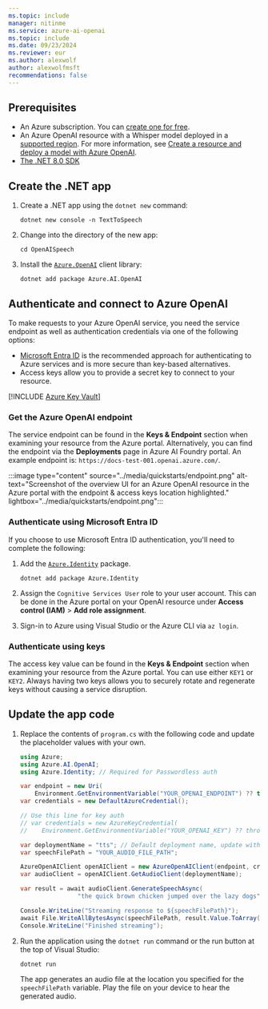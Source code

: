 ```yaml
---
ms.topic: include
manager: nitinme
ms.service: azure-ai-openai
ms.topic: include
ms.date: 09/23/2024
ms.reviewer: eur
ms.author: alexwolf
author: alexwolfmsft
recommendations: false
---
```


## Prerequisites

- An Azure subscription. You can [create one for free](https://azure.microsoft.com/free/cognitive-services?azure-portal=true).
- An Azure OpenAI resource with a Whisper model deployed in a [supported region](../concepts/models.md#whisper-models). For more information, see [Create a resource and deploy a model with Azure OpenAI](../how-to/create-resource.md).
- [The .NET 8.0 SDK](https://dotnet.microsoft.com/en-us/download)

## Create the .NET app

1. Create a .NET app using the `dotnet new` command:

    ```dotnetcli
    dotnet new console -n TextToSpeech
    ```

1. Change into the directory of the new app:

    ```dotnetcli
    cd OpenAISpeech
    ```

1. Install the [`Azure.OpenAI`](https://www.nuget.org/packages/Azure.AI.OpenAI/) client library:
    
    ```dotnetcli
    dotnet add package Azure.AI.OpenAI
    ```

## Authenticate and connect to Azure OpenAI

To make requests to your Azure OpenAI service, you need the service endpoint as well as authentication credentials via one of the following options:

- [Microsoft Entra ID](/entra/fundamentals/whatis) is the recommended approach for authenticating to Azure services and is more secure than key-based alternatives. 
- Access keys allow you to provide a secret key to connect to your resource.

[!INCLUDE [Azure Key Vault](~/reusable-content/ce-skilling/azure/includes/ai-services/security/azure-key-vault.md)]

### Get the Azure OpenAI endpoint

The service endpoint can be found in the **Keys & Endpoint** section when examining your resource from the Azure portal. Alternatively, you can find the endpoint via the **Deployments** page in Azure AI Foundry portal. An example endpoint is: `https://docs-test-001.openai.azure.com/`.

:::image type="content" source="../media/quickstarts/endpoint.png" alt-text="Screenshot of the overview UI for an Azure OpenAI resource in the Azure portal with the endpoint & access keys location highlighted." lightbox="../media/quickstarts/endpoint.png":::

### Authenticate using Microsoft Entra ID

If you choose to use Microsoft Entra ID authentication, you'll need to complete the following:

1. Add the [`Azure.Identity`](https://www.nuget.org/packages/Azure.Identity) package.

    ```dotnetcli
    dotnet add package Azure.Identity
    ```

1. Assign the `Cognitive Services User` role to your user account. This can be done in the Azure portal on your OpenAI resource under **Access control (IAM)** > **Add role assignment**.
1. Sign-in to Azure using Visual Studio or the Azure CLI via `az login`.

### Authenticate using keys

The access key value can be found in the **Keys & Endpoint** section when examining your resource from the Azure portal. You can use either `KEY1` or `KEY2`. Always having two keys allows you to securely rotate and regenerate keys without causing a service disruption.

## Update the app code

1. Replace the contents of `program.cs` with the following code and update the placeholder values with your own.

    ```csharp
    using Azure;
    using Azure.AI.OpenAI;
    using Azure.Identity; // Required for Passwordless auth
    
    var endpoint = new Uri(
        Environment.GetEnvironmentVariable("YOUR_OPENAI_ENDPOINT") ?? throw new ArgumentNullException());
    var credentials = new DefaultAzureCredential();

    // Use this line for key auth
    // var credentials = new AzureKeyCredential(
    //    Environment.GetEnvironmentVariable("YOUR_OPENAI_KEY") ?? throw new ArgumentNullException());

    var deploymentName = "tts"; // Default deployment name, update with your own if necessary
    var speechFilePath = "YOUR_AUDIO_FILE_PATH";
    
    AzureOpenAIClient openAIClient = new AzureOpenAIClient(endpoint, credentials);
    var audioClient = openAIClient.GetAudioClient(deploymentName);
    
    var result = await audioClient.GenerateSpeechAsync(
                    "the quick brown chicken jumped over the lazy dogs");
    
    Console.WriteLine("Streaming response to ${speechFilePath}");
    await File.WriteAllBytesAsync(speechFilePath, result.Value.ToArray());
    Console.WriteLine("Finished streaming");
    ```

1. Run the application using the `dotnet run` command or the run button at the top of Visual Studio:

    ```dotnetcli
    dotnet run
    ```

    The app generates an audio file at the location you specified for the `speechFilePath` variable. Play the file on your device to hear the generated audio.
